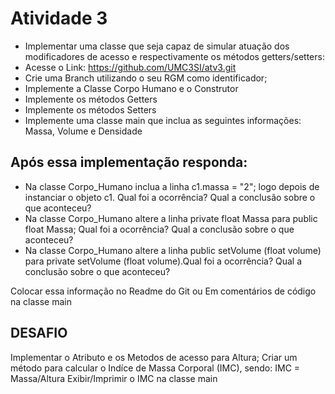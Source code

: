 # Atividade 3

- Implementar uma classe que seja capaz de simular atuação dos modificadores de acesso e respectivamente os métodos getters/setters: 
- Acesse o Link: https://github.com/UMC3SI/atv3.git
- Crie uma Branch utilizando o seu RGM como identificador;
- Implemente a Classe Corpo Humano e o Construtor  
- Implemente os métodos Getters
- Implemente os métodos Setters
- Implemente uma classe main que inclua as seguintes informações: Massa, Volume e Densidade



## Após essa implementação responda:

- Na classe Corpo_Humano inclua a linha c1.massa = "2"; logo depois de instanciar o objeto c1. Qual foi a ocorrência? Qual a conclusão sobre o que aconteceu?
- Na classe Corpo_Humano altere a linha private float Massa para public float Massa; Qual foi a ocorrência? Qual a conclusão sobre o que aconteceu?
- Na classe Corpo_Humano altere a linha public setVolume (float volume) para private setVolume (float volume).Qual foi a ocorrência? Qual a conclusão sobre o que aconteceu?


Colocar essa informação no Readme do Git ou Em comentários de código na classe main


## DESAFIO

Implementar o Atributo e os Metodos de acesso para Altura;
Criar um método para calcular o Indíce de Massa Corporal (IMC), sendo:
IMC = Massa/Altura
Exibir/Imprimir o IMC na classe main


